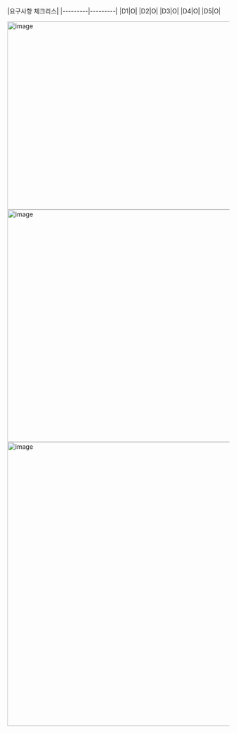 |요구사항 체크리스|
|---------|---------|
|D1|O|
|D2|O|
|D3|O|
|D4|O|
|D5|O|

<img width="704" height="426" alt="image" src="https://github.com/user-attachments/assets/431ee4c5-bd57-46bc-908a-45f290238d26" />
<img width="549" height="526" alt="image" src="https://github.com/user-attachments/assets/c9912fb8-eec6-4f89-b901-969661fb34ba" />
<img width="833" height="643" alt="image" src="https://github.com/user-attachments/assets/0fce42a5-9f14-43b2-a1b6-4334e7875c35" />
